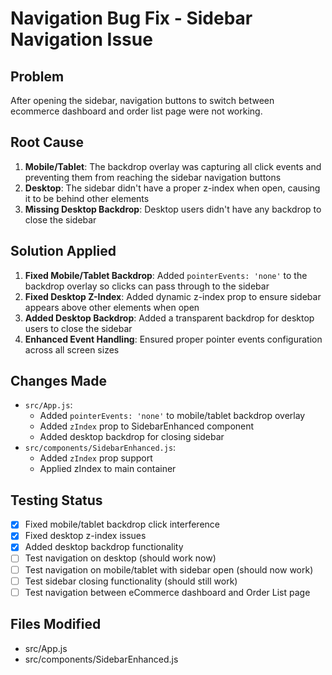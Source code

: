 # Navigation Bug Fix - Sidebar Navigation Issue

## Problem
After opening the sidebar, navigation buttons to switch between ecommerce dashboard and order list page were not working.

## Root Cause
1. **Mobile/Tablet**: The backdrop overlay was capturing all click events and preventing them from reaching the sidebar navigation buttons
2. **Desktop**: The sidebar didn't have a proper z-index when open, causing it to be behind other elements
3. **Missing Desktop Backdrop**: Desktop users didn't have any backdrop to close the sidebar

## Solution Applied
1. **Fixed Mobile/Tablet Backdrop**: Added `pointerEvents: 'none'` to the backdrop overlay so clicks can pass through to the sidebar
2. **Fixed Desktop Z-Index**: Added dynamic z-index prop to ensure sidebar appears above other elements when open
3. **Added Desktop Backdrop**: Added a transparent backdrop for desktop users to close the sidebar
4. **Enhanced Event Handling**: Ensured proper pointer events configuration across all screen sizes

## Changes Made
- `src/App.js`:
  - Added `pointerEvents: 'none'` to mobile/tablet backdrop overlay
  - Added `zIndex` prop to SidebarEnhanced component
  - Added desktop backdrop for closing sidebar
- `src/components/SidebarEnhanced.js`:
  - Added `zIndex` prop support
  - Applied zIndex to main container

## Testing Status
- [x] Fixed mobile/tablet backdrop click interference
- [x] Fixed desktop z-index issues
- [x] Added desktop backdrop functionality
- [ ] Test navigation on desktop (should work now)
- [ ] Test navigation on mobile/tablet with sidebar open (should now work)
- [ ] Test sidebar closing functionality (should still work)
- [ ] Test navigation between eCommerce dashboard and Order List page

## Files Modified
- src/App.js
- src/components/SidebarEnhanced.js
